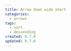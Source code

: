 ```yaml
---
title: Arrow down wide short
categories:
  - arrows
tags:
  - sort
  - descending
created: 0.7.0
updated: 0.7.0
---
```

